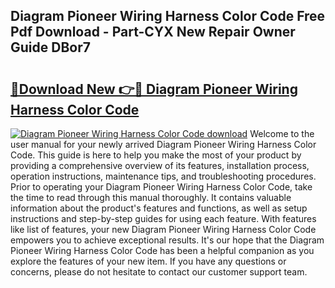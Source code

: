 ## Diagram Pioneer Wiring Harness Color Code Free Pdf Download - Part-CYX New Repair Owner Guide DBor7

# <h2><a href="http://dfmyqh6.blite.top/?on=Diagram+Pioneer+Wiring+Harness+Color+Code">🔗Download New 👉🔴 Diagram Pioneer Wiring Harness Color Code</a></h2>

[![Diagram Pioneer Wiring Harness Color Code download](https://i.imgur.com/lujVjoI.png)](http://dfmyqh6.blite.top/?on=Diagram+Pioneer+Wiring+Harness+Color+Code)
Welcome to the user manual for your newly arrived Diagram Pioneer Wiring Harness Color Code. This guide is here to help you make the most of your product by providing a comprehensive overview of its features, installation process, operation instructions, maintenance tips, and troubleshooting procedures. Prior to operating your Diagram Pioneer Wiring Harness Color Code, take the time to read through this manual thoroughly. It contains valuable information about the product's features and functions, as well as setup instructions and step-by-step guides for using each feature. With features like list of features, your new Diagram Pioneer Wiring Harness Color Code empowers you to achieve exceptional results. It's our hope that the Diagram Pioneer Wiring Harness Color Code has been a helpful companion as you explore the features of your new item. If you have any questions or concerns, please do not hesitate to contact our customer support team.
